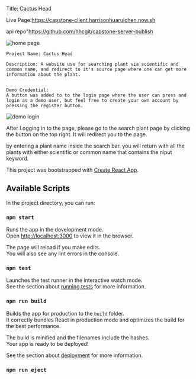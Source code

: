Title: Cactus Head

Live Page:https://capstone-client.harrisonhuaruichen.now.sh

api repo"https://github.com/hhcgit/capstone-server-publish

![home page](https://i.ibb.co/rp55h3Q/Screen-Shot-2019-07-29-at-9-40-14-AM.png)
```
Project Name: Cactus Head

Description: A website use for searching plant via scientific and common name, and redirect to it's source page where one can get more information about the plant.


Demo Credential:
A button was added to to the login page where the user can press and login as a demo user, but feel free to create your own account by pressing the register button.

```
![demo login](https://i.ibb.co/Gxj2GV9/Screen-Shot-2019-07-29-at-9-36-39-AM.png)


After Logging in to the page, please go to the search plant page by clicking the button on the top right. It will redirect you to the page.

by entering a plant name inside the search bar. you will return with all the plants with either scientific or common name that contains the niput keyword.

This project was bootstrapped with [Create React App](https://github.com/facebook/create-react-app).

## Available Scripts

In the project directory, you can run:

### `npm start`

Runs the app in the development mode.<br>
Open [http://localhost:3000](http://localhost:3000) to view it in the browser.

The page will reload if you make edits.<br>
You will also see any lint errors in the console.

### `npm test`

Launches the test runner in the interactive watch mode.<br>
See the section about [running tests](https://facebook.github.io/create-react-app/docs/running-tests) for more information.

### `npm run build`

Builds the app for production to the `build` folder.<br>
It correctly bundles React in production mode and optimizes the build for the best performance.

The build is minified and the filenames include the hashes.<br>
Your app is ready to be deployed!

See the section about [deployment](https://facebook.github.io/create-react-app/docs/deployment) for more information.

### `npm run eject`


